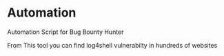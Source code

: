 # Automation
Automation Script for Bug Bounty Hunter


From This tool you can find log4shell vulnerabilty in hundreds of websites
